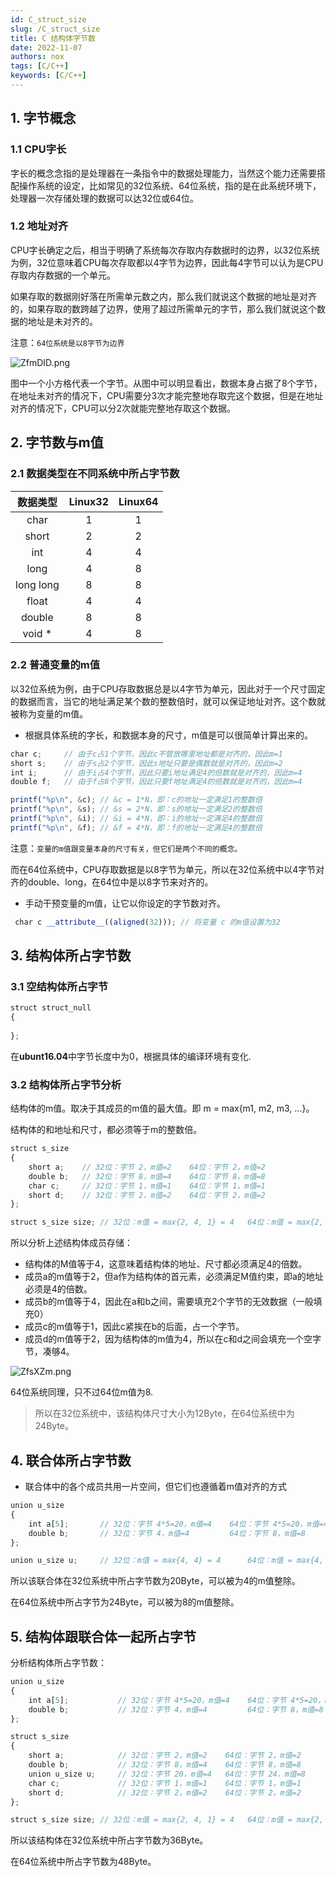 ```yaml
---
id: C_struct_size
slug: /C_struct_size
title: C 结构体字节数
date: 2022-11-07
authors: nox
tags: [C/C++]
keywords: [C/C++]
---
```


<!-- truncate -->

## 1. 字节概念

### 1.1 CPU字长

字长的概念念指的是处理器在一条指令中的数据处理能力，当然这个能力还需要搭配操作系统的设定，比如常见的32位系统、64位系统，指的是在此系统环境下，处理器一次存储处理的数据可以达32位或64位。

### 1.2 地址对齐

CPU字长确定之后，相当于明确了系统每次存取内存数据时的边界，以32位系统为例，32位意味着CPU每次存取都以4字节为边界，因此每4字节可以认为是CPU存取内存数据的一个单元。

如果存取的数据刚好落在所需单元数之内，那么我们就说这个数据的地址是对齐的，如果存取的数跨越了边界，使用了超过所需单元的字节，那么我们就说这个数据的地址是未对齐的。

注意：`64位系统是以8字节为边界`

![ZfmDID.png](https://www.helloimg.com/images/2022/11/07/ZfmDID.png)

图中一个小方格代表一个字节。从图中可以明显看出，数据本身占据了8个字节，在地址未对齐的情况下，CPU需要分3次才能完整地存取完这个数据，但是在地址对齐的情况下，CPU可以分2次就能完整地存取这个数据。

## 2. 字节数与m值

### 2.1 数据类型在不同系统中所占字节数

| 数据类型  | Linux32 | Linux64 |
| :-------: | :-----: | :-----: |
|   char    |    1    |    1    |
|   short   |    2    |    2    |
|    int    |    4    |    4    |
|   long    |    4    |    8    |
| long long |    8    |    8    |
|   float   |    4    |    4    |
|  double   |    8    |    8    |
|  void *   |    4    |    8    |

### 2.2 普通变量的m值

以32位系统为例，由于CPU存取数据总是以4字节为单元，因此对于一个尺寸固定的数据而言，当它的地址满足某个数的整数倍时，就可以保证地址对齐。这个数就被称为变量的m值。

+ 根据具体系统的字长，和数据本身的尺寸，m值是可以很简单计算出来的。

```jsx showLineNumbers
char c; 	// 由于c占1个字节，因此c不管放哪里地址都是对齐的，因此m=1
short s; 	// 由于s占2个字节，因此s地址只要是偶数就是对齐的，因此m=2
int i; 		// 由于i占4个字节，因此只要i地址满足4的倍数就是对齐的，因此m=4
double f; 	// 由于f占8个字节，因此只要f地址满足4的倍数就是对齐的，因此m=4

printf("%p\n", &c); // &c = 1*N，即：c的地址一定满足1的整数倍
printf("%p\n", &s); // &s = 2*N，即：s的地址一定满足2的整数倍
printf("%p\n", &i); // &i = 4*N，即：i的地址一定满足4的整数倍
printf("%p\n", &f); // &f = 4*N，即：f的地址一定满足4的整数倍
```

注意：`变量的m值跟变量本身的尺寸有关，但它们是两个不同的概念。`

而在64位系统中，CPU存取数据是以8字节为单元，所以在32位系统中以4字节对齐的double、long，在64位中是以8字节来对齐的。

+ 手动干预变量的m值，让它以你设定的字节数对齐。

```jsx showLineNumbers
 char c __attribute__((aligned(32))); // 将变量 c 的m值设置为32
```

## 3. 结构体所占字节数

### 3.1 空结构体所占字节

```jsx showLineNumbers
struct struct_null
{
	
};
```

在**ubunt16.04**中字节长度中为0，根据具体的编译环境有变化.

### 3.2 结构体所占字节分析

结构体的m值。取决于其成员的m值的最大值。即 m = max{m1, m2, m3, ...}。

结构体的和地址和尺寸，都必须等于m的整数倍。

```jsx showLineNumbers
struct s_size
{
	short a; 	// 32位：字节 2，m值=2    64位：字节 2，m值=2
	double b; 	// 32位：字节 8，m值=4    64位：字节 8，m值=8
	char c; 	// 32位：字节 1，m值=1    64位：字节 1，m值=1
    short d;    // 32位：字节 2，m值=2    64位：字节 2，m值=2
};

struct s_size size; // 32位：m值 = max{2, 4, 1} = 4   64位：m值 = max{2, 8, 1} = 8
```

所以分析上述结构体成员存储：

+ 结构体的M值等于4，这意味着结构体的地址、尺寸都必须满足4的倍数。
+ 成员a的m值等于2，但a作为结构体的首元素，必须满足M值约束，即a的地址必须是4的倍数。
+ 成员b的m值等于4，因此在a和b之间，需要填充2个字节的无效数据（一般填充0）
+ 成员c的m值等于1，因此c紧挨在b的后面，占一个字节。
+ 成员d的m值等于2，因为结构体的m值为4，所以在c和d之间会填充一个空字节，凑够4。

![ZfsXZm.png](https://www.helloimg.com/images/2022/11/07/ZfsXZm.png)

64位系统同理，只不过64位m值为8.

> 所以在32位系统中，该结构体尺寸大小为12Byte，在64位系统中为24Byte。

## 4. 联合体所占字节数

+ 联合体中的各个成员共用一片空间，但它们也遵循着m值对齐的方式

```jsx showLineNumbers
union u_size
{
	int a[5];		// 32位：字节 4*5=20，m值=4    64位：字节 4*5=20，m值=4
	double b;		// 32位：字节 4，m值=4         64位：字节 8，m值=8
};

union u_size u; 	// 32位：m值 = max{4, 4} = 4      64位：m值 = max{4, 8} = 8
```

所以该联合体在32位系统中所占字节数为20Byte，可以被为4的m值整除。

在64位系统中所占字节为24Byte，可以被为8的m值整除。

## 5. 结构体跟联合体一起所占字节

分析结构体所占字节数：

```jsx showLineNumbers
union u_size
{
	int a[5];			// 32位：字节 4*5=20，m值=4    64位：字节 4*5=20，m值=4
	double b;			// 32位：字节 4，m值=4         64位：字节 8，m值=8
};

struct s_size
{
	short a; 			// 32位：字节 2，m值=2    64位：字节 2，m值=2
	double b; 			// 32位：字节 8，m值=4    64位：字节 8，m值=8
    union u_size u;		// 32位：字节 20，m值=4   64位：字节 24，m值=8
	char c; 			// 32位：字节 1，m值=1    64位：字节 1，m值=1
    short d;    		// 32位：字节 2，m值=2    64位：字节 2，m值=2
};

struct s_size size; // 32位：m值 = max{2, 4, 1} = 4   64位：m值 = max{2, 8, 1} = 8
```

所以该结构体在32位系统中所占字节数为36Byte。

在64位系统中所占字节数为48Byte。



















